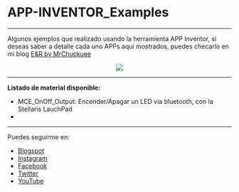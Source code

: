 # APP-INVENTOR_Examples
***
Algunos ejemplos que realizado usando  la herramienta APP Inventor, si deseas saber a detalle cada uno APPs aqui mostrados, puedes checarlo en mi blog [E&R by MrChuckuee](http://mrchunckuee.blogspot.mx/p/app-inventor.html)

<p align="center">
  <img src="https://2.bp.blogspot.com/-5p3Kq7m_nkA/V5ahSs_ZOuI/AAAAAAAADQA/QCKC0Hkue946j0sFBNFkx9c2rYGGXK9cgCLcB/s1600/app%2Binventor.png"/>
</p>

***
**Listado de material disponible:**
- MCE_OnOff_Output: Encender/Apagar un LED via bluetooth, con la Stellaris LauchPad
-  

***
Puedes seguirme en:
- [Blogspot](http://mrchunckuee.blogspot.com)
- [Instagram](https://www.instagram.com/mrchunckuee_electronics/)
- [Facebook](https://www.facebook.com/MrChunckueeElectronics)
- [Twitter](https://twitter.com/MrChunckuee)
- [YouTube](https://www.youtube.com/@MrChunckueeElectronics)
